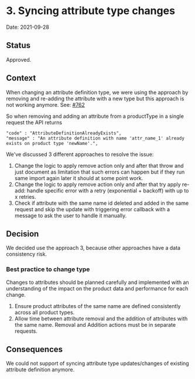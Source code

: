 # 3. Syncing attribute type changes

Date: 2021-09-28

## Status

Approved.

## Context

When changing an attribute definition type, we were using the approach by removing and re-adding the attribute with a new type but this approach is not working anymore. See: [#762](https://github.com/commercetools/commercetools-sync-java/issues/762)
 
So when removing and adding an attribute from a productType in a single request the API returns

````
"code" : "AttributeDefinitionAlreadyExists",
"message" : "An attribute definition with name 'attr_name_1' already exists on product type 'newName'.",
````

We've discussed 3 different approaches to resolve the issue:

1. Change the logic to apply remove action only and after that throw and just document as limitation that such errors can happen but if they run same import again later it should at some point work.
2. Change the logic to apply remove action only and after that try apply re-add: handle specific error with a retry (exponential + backoff) with up to x retries.
3. Check if attribute with the same name id deleted and added in the same request and skip the update with triggering error callback with a message to ask the user to handle it manually.

## Decision

We decided use the approach 3, because other approaches have a data consistency risk.

### Best practice to change type

Changes to attributes should be planned carefully and implemented with an understanding of the impact on the product data and performance for each change.

1. Ensure product attributes of the same name are defined consistently across all product types.
2. Allow time between attribute removal and the addition of attributes with the same name. Removal and Addition actions must be in separate requests.

## Consequences

We could not support of syncing attribute type updates/changes of existing attribute definition anymore.

